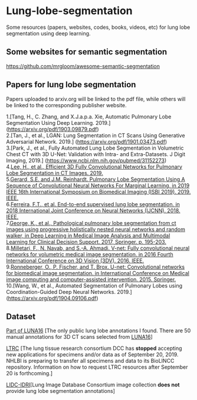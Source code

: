 # Lung-lobe-segmentation
Some resources (papers, websites, codes, books, videos, etc) for lung lobe segmentation using deep learning.

## Some websites for semantic segmentation
https://github.com/mrgloom/awesome-semantic-segmentation 

## Papers for lung lobe segmentation
Papers uploaded to arxiv.org will be linked to the pdf file, while others will be linked to the corresponding publisher website.

1.[Tang, H., C. Zhang, and X.J.a.p.a. Xie, Automatic Pulmonary Lobe Segmentation Using Deep Learning. 2019.] (https://arxiv.org/pdf/1903.09879.pdf)  
2.[Tan, J., et al., LGAN: Lung Segmentation in CT Scans Using Generative Adversarial Network. 2019.] (https://arxiv.org/pdf/1901.03473.pdf)  
3.[Park, J., et al., Fully Automated Lung Lobe Segmentation in Volumetric Chest CT with 3D U-Net: Validation with Intra- and Extra-Datasets. J Digit Imaging, 2019.] (https://www.ncbi.nlm.nih.gov/pubmed/31152273)  
4.[Lee, H., et al., Efficient 3D Fully Convolutional Networks for Pulmonary Lobe Segmentation in CT Images. 2019.](https://arxiv.org/pdf/1909.07474.pdf)  
5.[Gerard, S.E. and J.M. Reinhardt. Pulmonary Lobe Segmentation Using A Sequence of Convolutional Neural Networks For Marginal Learning. in 2019 IEEE 16th International Symposium on Biomedical Imaging (ISBI 2019). 2019. IEEE.](https://ieeexplore.ieee.org/document/8759212)  
6.[Ferreira, F.T., et al. End-to-end supervised lung lobe segmentation. in 2018 International Joint Conference on Neural Networks (IJCNN). 2018. IEEE.](https://ieeexplore.ieee.org/document/8489677)  
7.[George, K., et al., Pathological pulmonary lobe segmentation from ct images using progressive holistically nested neural networks and random walker, in Deep Learning in Medical Image Analysis and Multimodal Learning for Clinical Decision Support. 2017, Springer. p. 195-203.](https://link.springer.com/chapter/10.1007/978-3-319-67558-9_23)  
8.[Milletari, F., N. Navab, and S.-A. Ahmadi. V-net: Fully convolutional neural networks for volumetric medical image segmentation. in 2016 Fourth International Conference on 3D Vision (3DV). 2016. IEEE.](https://arxiv.org/pdf/1606.04797.pdf)  
9.[Ronneberger, O., P. Fischer, and T. Brox. U-net: Convolutional networks for biomedical image segmentation. in International Conference on Medical image computing and computer-assisted intervention. 2015. Springer.](https://arxiv.org/pdf/1505.04597.pdf)  
10.[Wang, W., et al., Automated Segmentation of Pulmonary Lobes using Coordination-Guided Deep Neural Networks. 2019.]  (https://arxiv.org/pdf/1904.09106.pdf)

## Dataset

[Part of LUNA16](https://github.com/deep-voxel/automatic_pulmonary_lobe_segmentation_using_deep_learning) [The only public lung lobe annotations I found. There are 50 manual annotations for 3D CT scans selected from [LUNA16](https://luna16.grand-challenge.org/)]

[LTRC](https://ltrcpublic.com/) [The lung tissue research consortium DCC has **stopped** accepting new applications for specimens and/or data as of September 20, 2019. NHLBI is preparing to transfer all specimens and data to its BioLINCC repository. Information on how to request LTRC resources after September 20 is forthcoming.]

[LIDC-IDRI](https://wiki.cancerimagingarchive.net/display/Public/LIDC-IDRI)[Lung Image Database Consortium image collection **does not** provide lung lobe segmentation annotations]
